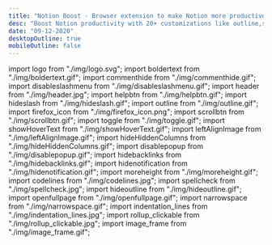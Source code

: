 ```yaml
---
title: "Notion Boost - Browser extension to make Notion more productive with tons of features"
desc: "Boost Notion productivity with 20+ customizations like outline,small text full width for all,back to top button,hide slash command menu etc"
date: "09-12-2020"
desktopOutline: true
mobileOutline: false
---
```


import logo from "./img/logo.svg";
import boldertext from "./img/boldertext.gif";
import commenthide from "./img/commenthide.gif";
import disableslashmenu from "./img/disableslashmenu.gif";
import header from "./img/header.jpg";
import helpbtn from "./img/helpbtn.gif";
import hideslash from "./img/hideslash.gif";
import outline from "./img/outline.gif";
import firefox_icon from "./img/firefox_icon.png";
import scrollbtn from "./img/scrollbtn.gif";
import toggle from "./img/toggle.gif";
import showHoverText from "./img/showHoverText.gif";
import leftAlignImage from "./img/leftAlignImage.gif";
import hideHiddenColumns from "./img/hideHiddenColumns.gif";
import disablepopup from "./img/disablepopup.gif";
import hidebacklinks from "./img/hidebacklinks.gif";
import hidenotification from "./img/hidenotification.gif";
import moreheight from "./img/moreheight.gif";
import codelines from "./img/codelines.jpg";
import spellcheck from "./img/spellcheck.jpg";
import hideoutline from "./img/hideoutline.gif";
import openfullpage from "./img/openfullpage.gif";
import narrowspace from "./img/narrowspace.gif";
import indentation_lines from "./img/indentation_lines.jpg";
import rollup_clickable from "./img/rollup_clickable.jpg";
import image_frame from "./img/image_frame.gif";

<Title logo={logo} txt="Notion Boost" homeURL = "/notion-boost" />

<span className="lead">
  Chrome and Firefox extension to make [Notion](https://notion.so) more productive and less distractive. Add 20+ customizations to Notion like sticky
  outline, small text & full width by default,scroll to top button, hide slash
  command menu, and more.
</span>

<Badges/>

<br/>
<br/>

<NavbarNotion />

## ⬇ Download

- [Chrome / Brave / Edge extension](#chrome--brave--chromium)
- [Firefox addon](#firefox)

## ✅ Currently added features

<details>
  <summary> <h4>Show sticky outline</h4></summary>
  
Show sticky outline (table of contents) for pages that have headings or sub-headings. The outline will be shown on the right side of the page. Very useful for navigating a page with lots of content.

<Img src={outline} type="ss" />

You can also temporarily hide the outline on the current page (until the page refresh)

<Img src={hideoutline} loading="lazy" type="ss" />

</details>

<details>
  <summary> <h4>Set small text for all pages</h4></summary>

Set small text for all pages by default. This locally adjusts the text without clicking on the Notion page toggles.

</details>
<details>
  <summary> <h4>Set full width for all pages</h4></summary>

Set full width for all pages by default. This locally adjusts the width without clicking on the Notion page toggles.

</details>
<details>
  <summary> <h4>'Scroll to top' button</h4></summary>

Added button at the bottom-right corner of page for scrolling back to top. Quite useful for lengthy pages. The button will be visible only when the page has scrolled down a bit.

<Img src={scrollbtn} loading="lazy" type="ss" />
</details>
<details>
  <summary> <h4>Show full text on hover</h4></summary>

Show full text in table cells on mouse hover.

<Img src={showHoverText} loading="lazy" type="ss" />
</details>
<details>
  <summary> <h4>Close Slash command menu after space</h4></summary>

Slash command menu which appears when pressing '/' key will be closed back by pressing the space key.

<Img src={hideslash} loading="lazy" type="ss" />
</details>
<details>
  <summary> <h4>Don't show Slash command menu when pressing '/'</h4></summary>

Don't show the Slash command menu when pressing '/' key. Slash command menu will still be shown by clicking + ⁝⁝ icon. This setting can't be enabled along with 'Close Slash command menu after space' and vice-versa.

<Img src={disableslashmenu} loading="lazy" type="ss" />
</details>
<details>
  <summary> <h4>Hide floating help button from all pages</h4></summary>

This button is located on the bottom-right corner of pages.

<Img src={helpbtn} loading="lazy" type="ss" />
</details>
<details>
  <summary> <h4>Hide 'Hidden columns' in board view</h4></summary>

Truly hide 'Hidden columns' in Kanban board view.

<Img src={hideHiddenColumns} loading="lazy" type="ss" />
</details>
<details>
  <summary> <h4>Left align media</h4></summary>

Align document images and videos to left instead of center.

<Img src={leftAlignImage} loading="lazy" type="ss" />
</details>
<details>
  <summary> <h4>Bolder text in dark mode</h4></summary>

Fix poorly recognizable bold text when using Notion in dark mode

<Img src={boldertext} loading="lazy" type="ss" />
</details>
<details>
  <summary> <h4>Hide comments section from all pages</h4></summary>

Comment section is useless when working solo

<Img src={commenthide} loading="lazy" type="ss" />
</details>
<details>
  <summary> <h4>Show code line numbers</h4></summary>

Show line numbers for code blocks

<Img src={codelines} loading="lazy" type="ss" />
</details>
<details>
  <summary> <h4>Enable spellcheck inside code blocks</h4></summary>

Show squiggly red lines for any spelling mistakes inside code blocks

<Img src={spellcheck} loading="lazy" type="ss" />
</details>
<details>
  <summary> <h4>Don't show popup menu when pasting external links</h4></summary>

Don't show popup menu i.e (dismiss, create bookmark, create embed) when pasting external URLs

<Img src={disablepopup} loading="lazy" type="ss" />
</details>
<details>
  <summary> <h4>Hide backlinks</h4></summary>

Hide backlinks section from all pages

<Img src={hidebacklinks} loading="lazy" type="ss" />
</details>
<details>
  <summary> <h4>Hide notification icon</h4></summary>

Hide red notification icon from sidebar when it's in closed state and hide notification number from tab title

<Img src={hidenotification} loading="lazy" type="ss" />
</details>
<details>
  <summary> <h4>Add more height to page</h4></summary>

Add more height to page by hiding top padding, image cover, & icon

<Img src={moreheight} loading="lazy" type="ss" />
</details>

<details>
  <summary> <h4>Open full pages instead of preview</h4></summary>

Bypass preview and open full pages of a table, board, etc. by default.

<Img src={openfullpage} loading="lazy" type="ss" />
</details>

<details>
  <summary> <h4>Narrow spacing between list items</h4></summary>

Fit more content on screen by reducing space between items in a list, i.e., bullet, checkbox, toggle list, etc.

<Img src={narrowspace} loading="lazy" type="ss" />
</details>

<details>
  <summary> <h4>Add indentation lines to lists</h4></summary>

Add vertical indentation lines to bullet and to-do lists.

<Img src={indentation_lines} loading="lazy" type="ss" />
</details>

<details>
  <summary> <h4>Make Rollup URLs clickable</h4></summary>

Make URLs in Rollup property clickable. Works for both: table and as page properties.

<Img src={rollup_clickable} loading="lazy" type="ss" />
</details>

<details>
  <summary> <h4>Add frame to images</h4></summary>

Add frame around images to make them easily noticeable on page.

<Img src={image_frame} loading="lazy" type="ss" />
</details>

<details>
  <summary> <h4>Hide slash command placeholder</h4> </summary>

Hide placeholder: Type '/' for commands

</details>

> Missing something? suggest / feedback on [Github](https://github.com/GorvGoyl/Notion-Boost-browser-extension/issues)

<span>See{" "}<Link href="/notion-boost/whats-new"><a className="" title="https://gourav.io/notion-boost/whats-new">what's new</a></Link> in the latest update ✨</span>

## ⚙ How to use

#### Chrome / Brave / Chromium

1. Install [Notion Boost Chrome extension](https://chrome.google.com/webstore/detail/notion-boost/eciepnnimnjaojlkcpdpcgbfkpcagahd).
2. Visit any notion page.
3. Click on the extension icon (clickable **only** when you are on a notion page).
4. A popup menu will appear, you can toggle features from there.

#### Microsoft Edge

1. Visit [Notion Boost Chrome extension](https://chrome.google.com/webstore/detail/notion-boost/eciepnnimnjaojlkcpdpcgbfkpcagahd).
2. Allow Edge to add extension from Chrome Web Store.
3. Install Notion Boost extension.
4. Visit any notion page.
5. Click on the extension icon (clickable **only** when you are on a notion page).
6. A popup menu will appear, you can toggle features from there.

#### Firefox

1. Install [Notion Boost Firefox addon](https://addons.mozilla.org/en-US/firefox/addon/notion-boost/).
2. Visit any notion page.
3. Click on the extension icon (it will be visible **inside URL bar** only when you are on a notion page).
4. A popup menu will appear, you can toggle features from there.

<Img src={firefox_icon} loading="lazy" type="ss" />

---

## 🖤 Support

<Social />

---

## Help/Feedback

Please file a new issue on [Github](https://github.com/GorvGoyl/Notion-Boost-browser-extension/issues) in case you have any feedback or suggestions.

## Who's the maker?

I am a tech founder and productivity freak who relies heavily on Notion to organize things and manage work. I made this extension to make Notion more productive (and less distractive) by filling the gaps which I feel are lacked in the product. I hope you find this extension helpful :)

## Privacy Policy

Notion Boost extension is an [open-source](https://github.com/GorvGoyl/Notion-Boost-browser-extension) project and has no ads, no analytics, no trackers, and no use of cookies. Furthermore, Notion Boost extension **does not store or send any data** from your Notion account.
